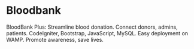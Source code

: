# Bloodbank
 BloodBank Plus: Streamline blood donation. Connect donors, admins, patients. CodeIgniter, Bootstrap, JavaScript, MySQL. Easy deployment on WAMP. Promote awareness, save lives.

